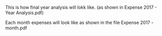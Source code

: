 This is how final year analysis will lokk like. (as shown in Expense 2017 - Year Analysis.pdf)

Each month expenses will look like as shown in the file Expense 2017 - month.pdf
